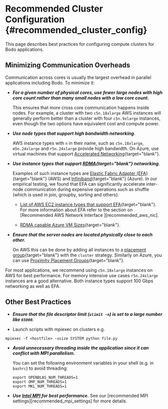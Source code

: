# Recommended Cluster Configuration {#recommended_cluster_config}

This page describes best practices for configuring compute clusters
for Bodo applications.

## Minimizing Communication Overheads

Communication across cores is usually the largest overhead in parallel
applications including Bodo. To minimize it:

-   ***For a given number of physical cores, use fewer large nodes with high core count rather than many
    small nodes with a low core count.***
    
    This ensures that more cross core communication happens inside nodes. For
    example, a cluster with two `c5n.18xlarge` AWS instances will
    generally perform better than a cluster with four `c5n.9xlarge`
    instances, even though the two options have equivalent cost and
    compute power.
    
-   ***Use node types that support high bandwidth networking.***
 
    AWS instance types with `n` in their name, such as `c5n.18xlarge`, `m5n.24xlarge`
    and `r5n.24xlarge` provide high bandwidth. On Azure, use virtual
    machines that support 
    [Accelerated Networking](https://docs.microsoft.com/en-us/azure/virtual-network/create-vm-accelerated-networking-cli){target="blank"}.

-   ***Use instance types that support
    [RDMA](https://en.wikipedia.org/wiki/Remote_direct_memory_access){target="blank"}
    networking.*** 
    
    Examples of such instance types are [Elastic Fabric Adapter (EFA)](https://aws.amazon.com/hpc/efa/){target="blank"} (AWS) and
    [Infiniband](https://docs.microsoft.com/en-us/azure/virtual-machines/workloads/hpc/enable-infiniband){target="blank"}
    (Azure). In our empirical testing, we found that EFA can
    significantly accelerate inter-node communication during expensive
    operations such as shuffle (which is used in join, groupby, sorting
    and others).
    
    -   [List of AWS EC2 instance types that support EFA](https://docs.aws.amazon.com/AWSEC2/latest/UserGuide/efa.html#efa-instance-types){target="blank"}.
        For more information about EFA refer to the section on
        [Recommended AWS Network Interface ][recommended_aws_nic].
        
    -   [RDMA capable Azure VM Sizes](https://docs.microsoft.com/en-us/azure/virtual-machines/sizes-hpc#rdma-capable-instances){target="blank"}.

-   ***Ensure that the server nodes are located physically close to each
    other.***
     
    On AWS this can be done by adding all instances to a [placement group](https://docs.aws.amazon.com/AWSEC2/latest/UserGuide/placement-groups.html#placement-groups-cluster){target="blank"}
    with the `cluster` strategy. Similarly on Azure, you can use [Proximity Placement Groups](https://docs.microsoft.com/en-us/azure/virtual-machines/co-location){target="blank"}.

For most applications, we recommend using `c5n.18xlarge` instances on
AWS for best performance. For memory intensive use cases `r5n.24xlarge`
instances are a good alternative. Both instance types support 100 Gbps
networking as well as EFA.

## Other Best Practices

-   ***Ensure that the file descriptor limit (`ulimit -n`) is set to a
    large number like `65000`.***

- Launch scripts with mpiexec on clusters e.g.

```shell
mpiexec -f <hostfile> -usize SYSTEM python file.py
```

-   ***Avoid unnecessary threading inside the application since it can
    conflict with MPI parallelism.*** 
    
    You can set the following environment variables in your shell (e.g. in `bashrc`)
    to avoid threading:

    ```shell
    export OPENBLAS_NUM_THREADS=1
    export OMP_NUM_THREADS=1
    export MKL_NUM_THREADS=1
    ```
    
-   ***Use [Intel MPI](https://www.intel.com/content/www/us/en/developer/tools/oneapi/mpi-library.html)
    for best performance.***
    See our [recommended MPI settings][recommended_mpi_settings] for more
    details.
